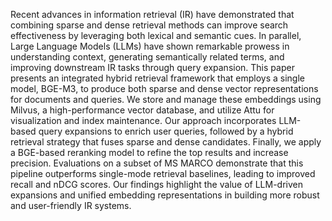 Recent advances in information retrieval (IR) have demonstrated that combining sparse and dense retrieval methods can improve search effectiveness by leveraging both lexical and semantic cues. In parallel, Large Language Models (LLMs) have shown remarkable prowess in understanding context, generating semantically related terms, and improving downstream IR tasks through query expansion. This paper presents an integrated hybrid retrieval framework that employs a single model, BGE-M3, to produce both sparse and dense vector representations for documents and queries. We store and manage these embeddings using Milvus, a high-performance vector database, and utilize Attu for visualization and index maintenance. Our approach incorporates LLM-based query expansions to enrich user queries, followed by a hybrid retrieval strategy that fuses sparse and dense candidates. Finally, we apply a BGE-based reranking model to refine the top results and increase precision. Evaluations on a subset of MS MARCO demonstrate that this pipeline outperforms single-mode retrieval baselines, leading to improved recall and nDCG scores. Our findings highlight the value of LLM-driven expansions and unified embedding representations in building more robust and user-friendly IR systems. 
